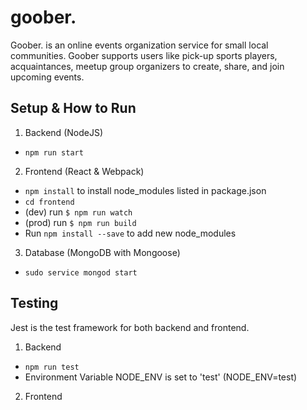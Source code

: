 # goober.
Goober. is an online events organization service for small local communities. Goober supports users like pick-up sports players, acquaintances, meetup group organizers to create, share, and join upcoming events.

## Setup & How to Run

1. Backend (NodeJS)
  - `npm run start`

2. Frontend (React & Webpack)
  - `npm install` to install node_modules listed in package.json
  - `cd frontend`
  - (dev) run `$ npm run watch`
  - (prod) run `$ npm run build`
  - Run `npm install --save` to add new node_modules

3. Database (MongoDB with Mongoose)
 - `sudo service mongod start`

## Testing
Jest is the test framework for both backend and frontend.
1. Backend
  - `npm run test`
  - Environment Variable NODE_ENV is set to 'test' (NODE_ENV=test)
2. Frontend
